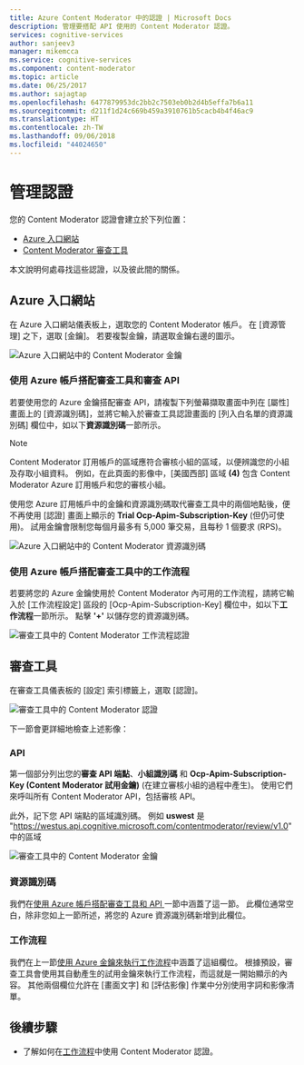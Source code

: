 ```yaml
---
title: Azure Content Moderator 中的認證 | Microsoft Docs
description: 管理要搭配 API 使用的 Content Moderator 認證。
services: cognitive-services
author: sanjeev3
manager: mikemcca
ms.service: cognitive-services
ms.component: content-moderator
ms.topic: article
ms.date: 06/25/2017
ms.author: sajagtap
ms.openlocfilehash: 6477879953dc2bb2c7503eb0b2d4b5effa7b6a11
ms.sourcegitcommit: d211f1d24c669b459a3910761b5cacb4b4f46ac9
ms.translationtype: HT
ms.contentlocale: zh-TW
ms.lasthandoff: 09/06/2018
ms.locfileid: "44024650"
---
```

# <a name="manage-credentials"></a>管理認證

您的 Content Moderator 認證會建立於下列位置：

- [Azure 入口網站](https://ms.portal.azure.com/#create/Microsoft.CognitiveServicesContentModerator)
- [Content Moderator 審查工具](http://contentmoderator.cognitive.microsoft.com/)

本文說明何處尋找這些認證，以及彼此間的關係。

## <a name="the-azure-portal"></a>Azure 入口網站

在 Azure 入口網站儀表板上，選取您的 Content Moderator 帳戶。 在 [資源管理] 之下，選取 [金鑰]。 若要複製金鑰，請選取金鑰右邊的圖示。

![Azure 入口網站中的 Content Moderator 金鑰](images/credentials-azure-portal-keys.PNG)

### <a name="use-the-azure-account-with-the-review-tool-and-review-api"></a>使用 Azure 帳戶搭配審查工具和審查 API
若要使用您的 Azure 金鑰搭配審查 API，請複製下列螢幕擷取畫面中列在 [屬性] 畫面上的 [資源識別碼]，並將它輸入於審查工具認證畫面的 [列入白名單的資源識別碼] 欄位中，如以下**資源識別碼**一節所示。 

> [!NOTE]
> Content Moderator 訂用帳戶的區域應符合審核小組的區域，以便辨識您的小組及存取小組資料。 例如，在此頁面的影像中，[美國西部] 區域 **(4)** 包含 Content Moderator Azure 訂用帳戶和您的審核小組。
>
> 使用您 Azure 訂用帳戶中的金鑰和資源識別碼取代審查工具中的兩個地點後，便不再使用 [認證] 畫面上顯示的 **Trial Ocp-Apim-Subscription-Key** (但仍可使用)。
> 試用金鑰會限制您每個月最多有 5,000 筆交易，且每秒 1 個要求 (RPS)。

![Azure 入口網站中的 Content Moderator 資源識別碼](images/credentials-azure-portal-resourceid.PNG)

### <a name="use-the-azure-account-with-the-workflows-in-the-review-tool"></a>使用 Azure 帳戶搭配審查工具中的工作流程

若要將您的 Azure 金鑰使用於 Content Moderator 內可用的工作流程，請將它輸入於 [工作流程設定] 區段的 [Ocp-Apim-Subscription-Key] 欄位中，如以下**工作流程**一節所示。 點擊 **'+'** 以儲存您的資源識別碼。

![審查工具中的 Content Moderator 工作流程認證](images/credentials-workflow.PNG)

## <a name="the-review-tool"></a>審查工具

在審查工具儀表板的 [設定] 索引標籤上，選取 [認證]。

![審查工具中的 Content Moderator 認證](images/credentials-trial-resource-workflow.PNG)

下一節會更詳細地檢查上述影像：

### <a name="api"></a>API

第一個部分列出您的**審查 API 端點**、**小組識別碼** 和 **Ocp-Apim-Subscription-Key (Content Moderator 試用金鑰)** (在建立審核小組的過程中產生)。 使用它們來呼叫所有 Content Moderator API，包括審核 API。

此外，記下您 API 端點的區域識別碼。 例如 **uswest** 是 "https://westus.api.cognitive.microsoft.com/contentmoderator/review/v1.0" 中的區域

![審查工具中的 Content Moderator 金鑰](images/credentials-trialkey.PNG)

### <a name="resource-id"></a>資源識別碼

我們在[使用 Azure 帳戶搭配審查工具和 API ](credentials.md#how-to-use-your-azure-account-with-the-review-tool)一節中涵蓋了這一節。 此欄位通常空白，除非您如上一節所述，將您的 Azure 資源識別碼新增到此欄位。

### <a name="workflows"></a>工作流程

我們在上一節[使用 Azure 金鑰來執行工作流程](credentials.md#use-the-azure-account-with-the-workflows-in-the-review-tool)中涵蓋了這組欄位。 根據預設，審查工具會使用其自動產生的試用金鑰來執行工作流程，而這就是一開始顯示的內容。 其他兩個欄位允許在 [畫面文字] 和 [評估影像] 作業中分別使用字詞和影像清單。

## <a name="next-steps"></a>後續步驟

* 了解如何在[工作流程](workflows.md)中使用 Content Moderator 認證。
